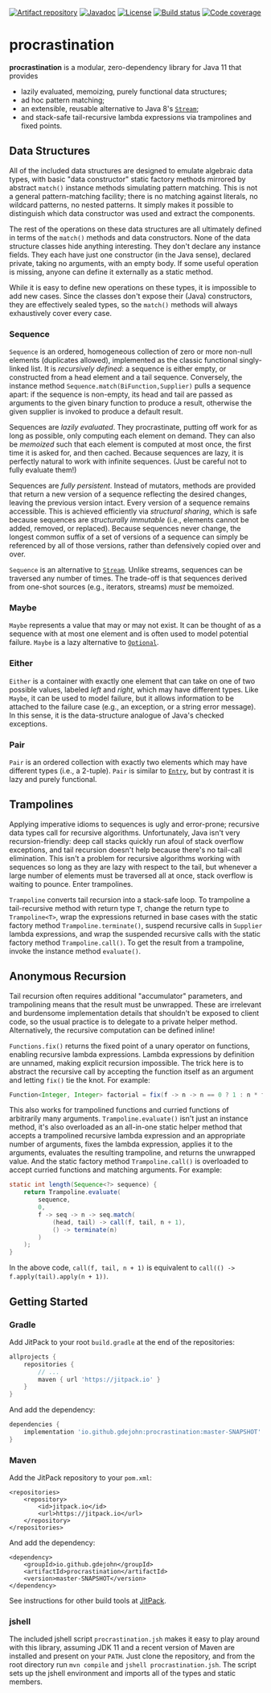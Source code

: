 [![Artifact repository](https://img.shields.io/badge/jitpack-SNAPSHOT-blue.svg)](https://jitpack.io/#io.github.gdejohn/procrastination/master-SNAPSHOT)
[![Javadoc](https://img.shields.io/badge/javadoc-SNAPSHOT-brightgreen.svg)](https://jitpack.io/io/github/gdejohn/procrastination/master-SNAPSHOT/javadoc/)
[![License](https://img.shields.io/github/license/gdejohn/procrastination.svg)](https://opensource.org/licenses/Apache-2.0)
[![Build status](https://travis-ci.com/gdejohn/procrastination.svg?branch=master)](https://travis-ci.com/gdejohn/procrastination)
[![Code coverage](https://img.shields.io/codecov/c/github/gdejohn/procrastination.svg)](https://codecov.io/gh/gdejohn/procrastination)

# procrastination

**procrastination** is a modular, zero-dependency library for Java 11 that provides
* lazily evaluated, memoizing, purely functional data structures;
* ad hoc pattern matching;
* an extensible, reusable alternative to Java 8's
[`Stream`](https://docs.oracle.com/en/java/javase/11/docs/api/java.base/java/util/stream/Stream.html);
* and stack-safe tail-recursive lambda expressions via trampolines and fixed points.

## Data Structures

All of the included data structures are designed to emulate algebraic data types, with basic "data constructor" static
factory methods mirrored by abstract `match()` instance methods simulating pattern matching. This is not a general
pattern-matching facility; there is no matching against literals, no wildcard patterns, no nested patterns. It simply
makes it possible to distinguish which data constructor was used and extract the components.

The rest of the operations on these data structures are all ultimately defined in terms of the `match()` methods and
data constructors. None of the data structure classes hide anything interesting. They don't declare any instance
fields. They each have just one constructor (in the Java sense), declared private, taking no arguments, with an empty
body. If some useful operation is missing, anyone can define it externally as a static method.

While it is easy to define new operations on these types, it is impossible to add new cases. Since the classes don't
expose their (Java) constructors, they are effectively sealed types, so the `match()` methods will always exhaustively
cover every case.

### Sequence

`Sequence` is an ordered, homogeneous collection of zero or more non-null elements (duplicates allowed), implemented as
the classic functional singly-linked list. It is *recursively defined*: a sequence is either empty, or constructed from
a head element and a tail sequence. Conversely, the instance method `Sequence.match(BiFunction,Supplier)` pulls a
sequence apart: if the sequence is non-empty, its head and tail are passed as arguments to the given binary function to
produce a result, otherwise the given supplier is invoked to produce a default result.

Sequences are *lazily evaluated*. They procrastinate, putting off work for as long as possible, only computing each
element on demand. They can also be *memoized* such that each element is computed at most once, the first time it is
asked for, and then cached. Because sequences are lazy, it is perfectly natural to work with infinite sequences. (Just
be careful not to fully evaluate them!)

Sequences are *fully persistent*. Instead of mutators, methods are provided that return a new version of a sequence
reflecting the desired changes, leaving the previous version intact. Every version of a sequence remains accessible.
This is achieved efficiently via *structural sharing*, which is safe because sequences are *structurally immutable*
(i.e., elements cannot be added, removed, or replaced). Because sequences never change, the longest common suffix of a
set of versions of a sequence can simply be referenced by all of those versions, rather than defensively copied over
and over.

`Sequence` is an alternative to
[`Stream`](https://docs.oracle.com/en/java/javase/11/docs/api/java.base/java/util/stream/Stream.html). Unlike streams,
sequences can be traversed any number of times. The trade-off is that sequences derived from one-shot sources (e.g.,
iterators, streams) *must* be memoized.

### Maybe

`Maybe` represents a value that may or may not exist. It can be thought of as a sequence with at most one element and
is often used to model potential failure. `Maybe` is a lazy alternative to
[`Optional`](https://docs.oracle.com/en/java/javase/11/docs/api/java.base/java/util/Optional.html).

### Either

`Either` is a container with exactly one element that can take on one of two possible values, labeled *left* and
*right*, which may have different types. Like `Maybe`, it can be used to model failure, but it allows information to be
attached to the failure case (e.g., an exception, or a string error message). In this sense, it is the data-structure
analogue of Java's checked exceptions.

### Pair

`Pair` is an ordered collection with exactly two elements which may have different types (i.e., a 2-tuple). `Pair` is
similar to [`Entry`](https://docs.oracle.com/en/java/javase/11/docs/api/java.base/java/util/Map.Entry.html), but by
contrast it is lazy and purely functional.

## Trampolines

Applying imperative idioms to sequences is ugly and error-prone; recursive data types call for recursive algorithms.
Unfortunately, Java isn't very recursion-friendly: deep call stacks quickly run afoul of stack overflow exceptions, and
tail recursion doesn't help because there's no tail-call elimination. This isn't a problem for recursive algorithms
working with sequences so long as they are lazy with respect to the tail, but whenever a large number of elements
must be traversed all at once, stack overflow is waiting to pounce. Enter trampolines.

`Trampoline` converts tail recursion into a stack-safe loop. To trampoline a tail-recursive method with return type
`T`, change the return type to `Trampoline<T>`, wrap the expressions returned in base cases with the static factory
method `Trampoline.terminate()`, suspend recursive calls in `Supplier` lambda expressions, and wrap the suspended
recursive calls with the static factory method `Trampoline.call()`. To get the result from a trampoline, invoke the
instance method `evaluate()`.

## Anonymous Recursion

Tail recursion often requires additional "accumulator" parameters, and trampolining means that the result must be
unwrapped. These are irrelevant and burdensome implementation details that shouldn't be exposed to client code, so the
usual practice is to delegate to a private helper method. Alternatively, the recursive computation can be defined
inline!

`Functions.fix()` returns the fixed point of a unary operator on functions, enabling recursive lambda expressions.
Lambda expressions by definition are unnamed, making explicit recursion impossible. The trick here is to abstract the
recursive call by accepting the function itself as an argument and letting `fix()` tie the knot. For example:

```java
Function<Integer, Integer> factorial = fix(f -> n -> n == 0 ? 1 : n * f.apply(n - 1));
```

This also works for trampolined functions and curried functions of arbitrarily many arguments. `Trampoline.evaluate()`
isn't just an instance method, it's also overloaded as an all-in-one static helper method that accepts a trampolined
recursive lambda expression and an appropriate number of arguments, fixes the lambda expression, applies it to the
arguments, evaluates the resulting trampoline, and returns the unwrapped value. And the static factory method
`Trampoline.call()` is overloaded to accept curried functions and matching arguments. For example:

```java
static int length(Sequence<?> sequence) {
    return Trampoline.evaluate(
        sequence,
        0,
        f -> seq -> n -> seq.match(
            (head, tail) -> call(f, tail, n + 1),
            () -> terminate(n)
        )
    );
}
```

In the above code, `call(f, tail, n + 1)` is equivalent to `call(() -> f.apply(tail).apply(n + 1))`.

## Getting Started

### Gradle

Add JitPack to your root `build.gradle` at the end of the repositories:

```gradle
allprojects {
    repositories {
        // ...
        maven { url 'https://jitpack.io' }
    }
}
```

And add the dependency:

```gradle
dependencies {
    implementation 'io.github.gdejohn:procrastination:master-SNAPSHOT'
}
```

### Maven

Add the JitPack repository to your `pom.xml`:

```maven-pom
<repositories>
    <repository>
        <id>jitpack.io</id>
        <url>https://jitpack.io</url>
    </repository>
</repositories>
```

And add the dependency:

```maven-pom
<dependency>
    <groupId>io.github.gdejohn</groupId>
    <artifactId>procrastination</artifactId>
    <version>master-SNAPSHOT</version>
</dependency>
```

See instructions for other build tools at [JitPack](https://jitpack.io/#io.github.gdejohn/procrastination).

### jshell

The included jshell script `procrastination.jsh` makes it easy to play around with this library, assuming JDK 11 and a
recent version of Maven are installed and present on your `PATH`. Just clone the repository, and from the root
directory run `mvn compile` and `jshell procrastination.jsh`. The script sets up the jshell environment and imports all
of the types and static members.
